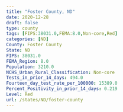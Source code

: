 ```yaml
---
title: "Foster County, ND"
date: 2020-12-28
draft: false
type: county
tags: [FIPS:38031.0,FEMA:8.0,Non-core,Red]
categories: [ND]
County: Foster County
State: ND
FIPS: 38031.0
FEMA_Region: 8.0
Population: 3210.0
NCHS_Urban_Rural_Classification: Non-core
Tests_in_prior_14_days: 494.0
Fourteen_day_test_rate_per_100000: 15389.0
Percent_Positivity_in_prior_14_days: 0.219
Level: Red
url: /states/ND/foster-county
---
```



